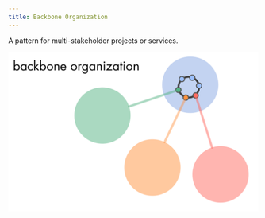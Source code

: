 ```yaml
---
title: Backbone Organization
---
```



A pattern for multi-stakeholder projects or services.

![](img/structural-patterns/backbone-organization.png)
